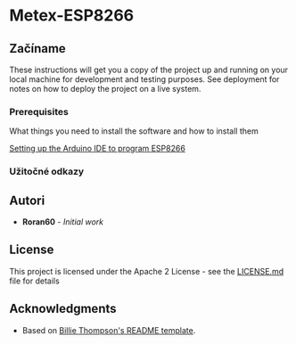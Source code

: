 # Metex-ESP8266 



## Začíname

These instructions will get you a copy of the project up and running on your local machine for development and testing purposes. See deployment for notes on how to deploy the project on a live system.

### Prerequisites

What things you need to install the software and how to install them

[Setting up the Arduino IDE to program ESP8266](https://www.instructables.com/id/Setting-Up-the-Arduino-IDE-to-Program-ESP8266/)


### Užitočné odkazy








## Autori

* **Roran60** - *Initial work* 

## License

This project is licensed under the Apache 2 License - see the [LICENSE.md](LICENSE.md) file for details

## Acknowledgments

* Based on [Billie Thompson's README template](https://gist.github.com/PurpleBooth/109311bb0361f32d87a2).